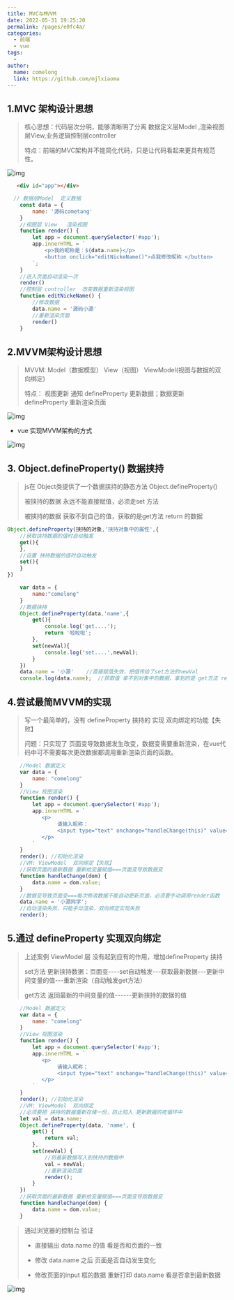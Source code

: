 ```yaml
---
title: MVC与MVVM
date: 2022-05-31 19:25:20
permalink: /pages/e0fc4a/
categories:
  - 前端
  - vue
tags:
  - 
author: 
  name: comelong
  link: https://github.com/mjlxiaoma
---
```


## 1.MVC 架构设计思想

> 核心思想：代码层次分明，能够清晰明了分离 数据定义层Model ,渲染视图层View,业务逻辑控制层controller  
>
> 特点：前端的MVC架构并不能简化代码，只是让代码看起来更具有规范性。

![img](/img/vue/mvvm/1.png)



```html
   <div id="app"></div>
```

```js
  // 数据层Model  定义数据 
    const data = {
        name: '源码cometang'
    }
    //视图层 View   渲染视图
    function render() {
        let app = document.querySelector('#app');
        app.innerHTML = `
            <p>我的昵称是：${data.name}</p>
            <button onclick="editNickeName()">点我修改昵称 </button>
        `;
    }
    //进入页面自动渲染一次
    render()
    //控制层 controller  改变数据重新渲染视图
    function editNickeName() {
        //修改数据
        data.name = '源码小源'
        //重新渲染页面
        render()
    }
```

## 2.MVVM架构设计思想

> MVVM:  Model（数据模型）  View（视图）  ViewModel(视图与数据的双向绑定) 
>
> 特点： 视图更新 通知 defineProperty 更新数据；数据更新 defineProperty 重新渲染页面

![img](/img/vue/mvvm/2.png)

- vue 实现MVVM架构的方式

![img](/img/vue/mvvm/3.png)



## 3. Object.defineProperty()   数据挟持

> js在 Object类提供了一个数据挟持的静态方法 Object.defineProperty()
>
> 被挟持的数据 永远不能直接赋值，必须走set 方法
>
> 被挟持的数据 获取不到自己的值，获取的是get方法 return 的数据

```js
Object.defineProperty(挟持的对象,'挟持对象中的属性',{
    //获取挟持数据的值时自动触发
    get(){ 
    },
    //设置 挟持数据的值时自动触发
    set(){
    }
})
```

```js
    var data = {
        name:"comelong"
    }
    //数据挟持
    Object.defineProperty(data,'name',{
        get(){
            console.log('get....');
            return '啦啦啦';
        },
        set(newVal){
            console.log('set....',newVal); 
        }
    })
    data.name = '小源'    //直接赋值失效，把值传给了set方法的newVal 
    console.log(data.name);  //获取值 拿不到对象中的数据，拿到的是 get方法 return的数据 ====输出'啦啦啦'
```



## 4.尝试最简MVVM的实现

> 写一个最简单的，没有 defineProperty 挟持的 实现 双向绑定的功能【失败】
>
> 问题：只实现了 页面变导致数据发生改变，数据变需要重新渲染，在vue代码中可不需要每次更改数据都调用重新渲染页面的函数。

```js
    //Model 数据定义
    var data = {
        name: "comelong"
    }
    //View 视图渲染
    function render() {
        let app = document.querySelector('#app');
        app.innerHTML = `
           <p>
                请输入昵称：
                <input type="text" onchange="handleChange(this)" value="${data.name}"> 
           </p>
        `
    }
    render(); //初始化渲染
    //VM: ViewModel  双向绑定【失败】
    //获取页面的最新数据 重新给变量赋值===页面变导致数据变
    function handleChange(dom) {
        data.name = dom.value;
    }
    //数据变导致页面变===每次修改数据不能自动更新页面，必须要手动调用render函数
    data.name = '小源同学';
    //自动渲染失败，只能手动渲染，双向绑定实现失败
    render();
```

## 5.通过 defineProperty 实现双向绑定

> 上述案例 ViewModel 层 没有起到应有的作用，增加defineProperty 挟持
>
> set方法 更新挟持数据：页面变----set自动触发---获取最新数据---更新中间变量的值---重新渲染（自动触发get方法）
>
> get方法  返回最新的中间变量的值------更新挟持的数据的值

```js
    //Model 数据定义
    var data = {
        name: "comelong"
    }
    //View 视图渲染
    function render() {
        let app = document.querySelector('#app');
        app.innerHTML = `
           <p>
                请输入昵称：
                <input type="text" onchange="handleChange(this)" value="${data.name}"> 
           </p>
        `
    }
    render(); //初始化渲染
    //VM: ViewModel  双向绑定
    //必须要把 挟持的数据重新存储一份，防止陷入 更新数据的死循环中
    let val = data.name;
    Object.defineProperty(data, 'name', {
        get() {
            return val;
        },
        set(newVal) {
            //将最新数据写入到挟持的数据中
            val = newVal;
            //重新渲染页面
            render();
        }
    })
    //获取页面的最新数据 重新给变量赋值===页面变导致数据变
    function handleChange(dom) {
        data.name = dom.value;
    }
```

> 通过浏览器的控制台 验证 
>
> - 直接输出 data.name 的值 看是否和页面的一致
>
> - 修改 data.name 之后 页面是否自动发生变化
> - 修改页面的input 框的数据  重新打印 data.name 看是否拿到最新数据

![img](/img/vue/mvvm/4.png)





